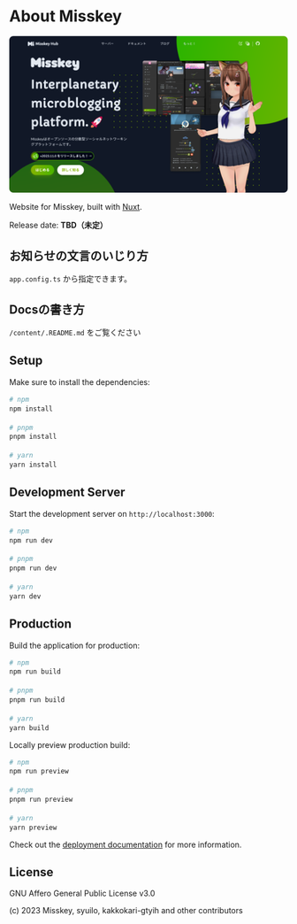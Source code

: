 # About Misskey

![Screenshot of Misskey Hub](./public/img/og/misskey-hub-screenshot-dr.png)

Website for Misskey, built with [Nuxt](https://nuxt.com/).

Release date: **TBD（未定）**

## お知らせの文言のいじり方

`app.config.ts` から指定できます。

## Docsの書き方

`/content/.README.md` をご覧ください

## Setup

Make sure to install the dependencies:

```bash
# npm
npm install

# pnpm
pnpm install

# yarn
yarn install
```

## Development Server

Start the development server on `http://localhost:3000`:

```bash
# npm
npm run dev

# pnpm
pnpm run dev

# yarn
yarn dev
```

## Production

Build the application for production:

```bash
# npm
npm run build

# pnpm
pnpm run build

# yarn
yarn build
```

Locally preview production build:

```bash
# npm
npm run preview

# pnpm
pnpm run preview

# yarn
yarn preview
```

Check out the [deployment documentation](https://nuxt.com/docs/getting-started/deployment) for more information.

## License

GNU Affero General Public License v3.0

(c) 2023 Misskey, syuilo, kakkokari-gtyih and other contributors